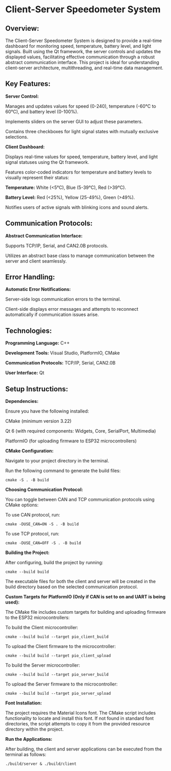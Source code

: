 # Client-Server Speedometer System

## Overview:
The Client-Server Speedometer System is designed to provide a real-time dashboard for monitoring speed, temperature, battery level, and light signals. Built using the Qt framework, the server controls and updates the displayed values, facilitating effective communication through a robust abstract communication interface. This project is ideal for understanding client-server architecture, multithreading, and real-time data management.

## Key Features:

**Server Control:**

Manages and updates values for speed (0-240), temperature (-60°C to 60°C), and battery level (0-100%).
        
Implements sliders on the server GUI to adjust these parameters.

Contains three checkboxes for light signal states with mutually exclusive selections.

**Client Dashboard:**

Displays real-time values for speed, temperature, battery level, and light signal statuses using the Qt framework.

Features color-coded indicators for temperature and battery levels to visually represent their status:

**Temperature:** White (<5°C), Blue (5-39°C), Red (>39°C).
            
**Battery Level:** Red (<25%), Yellow (25-49%), Green (>49%).
        
Notifies users of active signals with blinking icons and sound alerts.

## Communication Protocols:

**Abstract Communication Interface:**

Supports TCP/IP, Serial, and CAN2.0B protocols.
        
Utilizes an abstract base class to manage communication between the server and client seamlessly.

## Error Handling:

**Automatic Error Notifications:**

Server-side logs communication errors to the terminal.

Client-side displays error messages and attempts to reconnect automatically if communication issues arise.

## Technologies:

**Programming Language:** C++
  
**Development Tools:** Visual Studio, PlatformIO, CMake

**Communication Protocols:** TCP/IP, Serial, CAN2.0B

**User Interface:** Qt

## Setup Instructions:

**Dependencies:**

Ensure you have the following installed:

CMake (minimum version 3.22)

Qt 6 (with required components: Widgets, Core, SerialPort, Multimedia)

PlatformIO (for uploading firmware to ESP32 microcontrollers)

**CMake Configuration:**

Navigate to your project directory in the terminal.

Run the following command to generate the build files:

    cmake -S . -B build

**Choosing Communication Protocol:**

You can toggle between CAN and TCP communication protocols using CMake options:
        
To use CAN protocol, run:

    cmake -DUSE_CAN=ON -S . -B build

To use TCP protocol, run:

    cmake -DUSE_CAN=OFF -S . -B build

**Building the Project:**

After configuring, build the project by running:

    cmake --build build

The executable files for both the client and server will be created in the build directory based on the selected communication protocol.

**Custom Targets for PlatformIO (Only if CAN is set to on and UART is being used):**

The CMake file includes custom targets for building and uploading firmware to the ESP32 microcontrollers:

To build the Client microcontroller:

    cmake --build build --target pio_client_build

To upload the Client firmware to the microcontroller:

	cmake --build build --target pio_client_upload

To build the Server microcontroller:

	cmake --build build --target pio_server_build

To upload the Server firmware to the microcontroller:

    cmake --build build --target pio_server_upload

**Font Installation:**

The project requires the Material Icons font. The CMake script includes functionality to locate and install this font. If not found in standard font directories, the script attempts to copy it from the provided resource directory within the project.

**Run the Applications:**

After building, the client and server applications can be executed from the terminal as follows:
		
	./build/server & ./build/client
